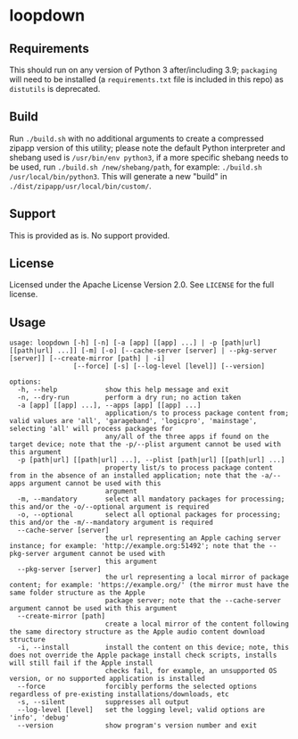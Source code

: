 # loopdown
## Requirements
This should run on any version of Python 3 after/including 3.9; `packaging` will need to be installed (a `requirements.txt` file is included in this repo) as `distutils` is deprecated.

## Build
Run `./build.sh` with no additional arguments to create a compressed zipapp version of this utility; please note the default Python interpreter and shebang used is `/usr/bin/env python3`, if a more specific shebang needs to be used, run `./build.sh /new/shebang/path`, for example: `./build.sh /usr/local/bin/python3`. This will generate a new "build" in `./dist/zipapp/usr/local/bin/custom/`.

## Support
This is provided as is. No support provided.

## License
Licensed under the Apache License Version 2.0. See `LICENSE` for the full license.

## Usage
```
usage: loopdown [-h] [-n] [-a [app] [[app] ...] | -p [path|url] [[path|url] ...]] [-m] [-o] [--cache-server [server] | --pkg-server [server]] [--create-mirror [path] | -i]
                [--force] [-s] [--log-level [level]] [--version]

options:
  -h, --help            show this help message and exit
  -n, --dry-run         perform a dry run; no action taken
  -a [app] [[app] ...], --apps [app] [[app] ...]
                        application/s to process package content from; valid values are 'all', 'garageband', 'logicpro', 'mainstage', selecting 'all' will process packages for
                        any/all of the three apps if found on the target device; note that the -p/--plist argument cannot be used with this argument
  -p [path|url] [[path|url] ...], --plist [path|url] [[path|url] ...]
                        property list/s to process package content from in the absence of an installed application; note that the -a/--apps argument cannot be used with this
                        argument
  -m, --mandatory       select all mandatory packages for processing; this and/or the -o/--optional argument is required
  -o, --optional        select all optional packages for processing; this and/or the -m/--mandatory argument is required
  --cache-server [server]
                        the url representing an Apple caching server instance; for example: 'http://example.org:51492'; note that the --pkg-server argument cannot be used with
                        this argument
  --pkg-server [server]
                        the url representing a local mirror of package content; for example: 'https://example.org/' (the mirror must have the same folder structure as the Apple
                        package server; note that the --cache-server argument cannot be used with this argument
  --create-mirror [path]
                        create a local mirror of the content following the same directory structure as the Apple audio content download structure
  -i, --install         install the content on this device; note, this does not override the Apple package install check scripts, installs will still fail if the Apple install
                        checks fail, for example, an unsupported OS version, or no supported application is installed
  --force               forcibly performs the selected options regardless of pre-existing installations/downloads, etc
  -s, --silent          suppresses all output
  --log-level [level]   set the logging level; valid options are 'info', 'debug'
  --version             show program's version number and exit
```
